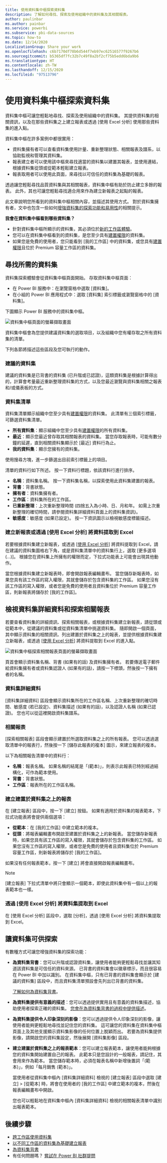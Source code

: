 ```yaml
---
title: 使用資料集中樞探索資料集
description: 了解如何尋找、探索及使用組織中的資料集及其相關報表。
author: paulinbar
ms.author: painbar
ms.service: powerbi
ms.subservice: pbi-data-sources
ms.topic: how-to
ms.date: 12/14/2020
LocalizationGroup: Share your work
ms.openlocfilehash: c6b7170df78b6d544f7eb97ec62516577f9267b6
ms.sourcegitcommit: b5365df7fc32b7c49f8a2bf2cf75b5edd6bda9b6
ms.translationtype: HT
ms.contentlocale: zh-TW
ms.lasthandoff: 12/15/2020
ms.locfileid: "97513796"
---
```

# <a name="datasets-discovery-using-the-datasets-hub"></a>使用資料集中樞探索資料集

資料集中樞可讓您輕鬆地尋找、探索及使用組織中的資料集。 其提供資料集的相關資訊，以及在那些資料集之上建立報表或透過 [使用 Excel 分析] 使用那些資料集的進入點。

資料集中樞在許多案例中都很實用：
* 資料集擁有者可以查看資料集使用計量、重新整理狀態、相關報表及譜系，以協助監視和管理其資料集。
* 報表建立者可以使用該中樞來尋找適當的資料集以建置其報表，並使用連結，根據資料集從頭或從範本輕鬆建立報表。
* 報表取用者可以使用此頁面，來尋找以可信任的資料集為基礎的報表。

透過讓您輕鬆尋找品質資料集與其相關報表，資料集中樞有助於防止建立多餘的報表。 此外，其也可讓您輕鬆尋找適合用來作為建立新報表之起點的報表。

此文章說明您所看到的資料集中樞相關內容，並描述其使用方式。 對於資料集擁有者，文中也包含一些如何[增強資料集的探索功能和易用性](#make-your-dataset-discoverable)的相關提示。

**我會在資料集中樞看到哪些資料集？**
* 針對資料集中樞所顯示的資料集，其必須位於[新的工作區體驗](../collaborate-share/service-new-workspaces.md)。
* 您可以在資料集中樞看到的資料集，是您至少具有[建置權限](service-datasets-build-permissions.md)的資料集。
* 如果您是免費的使用者，您只能看到 [我的工作區] 中的資料集，或您具有[建置權限](service-datasets-build-permissions.md)且位於 Premium 容量工作區的資料集。

## <a name="find-the-dataset-you-need"></a>尋找所需的資料集

資料集探索體驗會從資料集中樞頁面開始。 存取資料集中樞頁面：
* 在 Power BI 服務中：在瀏覽窗格中選取 [資料集]。
* 在小組的 Power BI 應用程式中：選取 [資料集] 索引標籤或瀏覽窗格中的 [資料集]。

下圖顯示 Power BI 服務中的資料集中樞。

![資料集中樞頁面的螢幕擷取畫面](media/service-datasets-hub/datasets-hub-main-page.png)

資料集中樞會為您提供建議資料集的選取項目，以及組織中您有權存取之所有資料集的清單。

下列各節將描述這些區段及您可執行的動作。

### <a name="recommended-datasets"></a>建議的資料集

建議的資料集是已背書的資料集 (已升階或已認證)，這類資料集是根據計算得出的，計算會考量最近重新整理資料集的方式，以及您最近瀏覽與資料集相關之報表和/或儀表板的方式。

### <a name="dataset-list"></a>資料集清單

資料集清單顯示組織中您至少具有[建置權限](service-datasets-build-permissions.md)的資料集。 此清單有三個索引標籤，可篩選資料集清單。
* **所有資料集**：顯示組織中您至少具有[建置權限](service-datasets-build-permissions.md)的所有資料集。
* **最近**：顯示您最近曾存取其相關報表的資料集。 當您存取報表時，可能有數分鐘的延遲，直到相關資料集顯示於 [最近] 資料行為止。
* **我的資料集**：顯示您擁有的資料集。 

使用搜尋方塊，進一步篩選出目前索引標籤上的項目。

清單的資料行如下所述。 按一下資料行標題，依該資料行進行排序。 
* **名稱**：資料集名稱。 按一下資料集名稱，以探索使用此資料集建置的報表。
* **背書**：背書狀態。
* **擁有者**：資料集擁有者。
* **工作區**：資料集所在的工作區。
* **已重新整理**：上次重新整理時間 (四捨五入為小時、日、月和年。 如需上次重新整理的確切時間，請參閱資料集詳細資料頁面上的資料集資訊)。
* **敏感度**：敏感度 (如果已設定)。 按一下資訊圖示以檢視敏感度標籤描述。

### <a name="create-new-reports-or-pull-data-into-excel-via-analyze-in-excel"></a>建立新報表或透過 [使用 Excel 分析] 將資料提取到 Excel

若要根據資料集建立新報表，或透過 [[使用 Excel 分析](../collaborate-share/service-analyze-in-excel.md)] 將資料提取到 Excel，請在建議的資料集圖格右下角，或是資料集清單中的資料集行上，選取 [更多選項 (...)]。 根據您在資料集上所擁有的權限而定，下拉式功能表上可能會出現其他動作。

當您根據資料集建立新報表時，即會開啟報表編輯畫布。 當您儲存新報表時，如果您具有該工作區的寫入權限，其就會儲存於包含資料集的工作區。 如果您沒有該工作區的寫入權限，或者您是免費的使用者且資料集位於 Premium 容量工作區，則新報表將儲存於 [我的工作區]。

## <a name="view-dataset-details-and-explore-related-reports"></a>檢視資料集詳細資料和探索相關報表

若要查看資料集的詳細資訊、探索相關報表，或根據資料集建立新報表，請從頭或從範本中，從建議的資料集或從資料集清單中挑選資料集。 隨即開啟一個頁面，其中顯示資料集的相關資訊、列出建置於資料集之上的報表，並提供根據資料集建立新報表，或透過 [[使用 Excel 分析](../collaborate-share/service-analyze-in-excel.md)] 將資料提取到 Excel 的進入點。

![資料集中樞探索相關報表頁面的螢幕擷取畫面](media/service-datasets-hub/datasets-hub-explore-related-reports.png)

頁首會顯示資料集名稱、背書 (如果有的話) 及資料集擁有者。 若要傳送電子郵件給資料集擁有者或資料集認證人 (如果有的話)，請按一下標頭，然後按一下擁有者的名稱。

### <a name="dataset-details"></a>資料集詳細資料

[資料集詳細資料] 區段會顯示資料集所在的工作區名稱、上次重新整理的確切時間、敏感度 (若已設定)、資料集描述 (如果有的話)，以及認證人名稱 (如果已認證)。 您也可以從這裡開啟資料集譜系。

### <a name="related-reports"></a>相關報表

[探索相關報表] 區段會顯示建置於所選取資料集之上的所有報表。 您可以透過選取清單中的報表行，然後按一下 [儲存此報表的複本] 圖示，來建立報表的複本。

以下為相關報告清單中的資料行：
* **名稱**：報表名稱。 如果名稱的結尾是「(範本)」，則表示此報表已特別經過結構化，可作為範本使用。
* **背書**：背書狀態。
* **工作區**：報表所在的工作區名稱。

### <a name="create-a-report-built-on-the-dataset"></a>建立建置於資料集之上的報表

在 [建立報表] 區段中，按一下 [建立] 按鈕。 如果有適用於資料集的報表範本，下拉式功能表將會提供兩個選項：
* **從範本**：在 [我的工作區] 中建立範本的複本。
* **從頭**：將報表編輯畫布開啟至建置於資料集之上的新報表。 當您儲存新報表時，如果您具有該工作區的寫入權限，其就會儲存於包含資料集的工作區。 如果您沒有工作區的寫入權限，或者您是免費的使用者且資料集位於 Premium 容量工作區，則新報表將儲存於 [我的工作區]。

如果沒有任何報表範本，按一下 [建立] 將會直接開啟報表編輯畫布。

>[!NOTE]
> [建立報表] 下拉式清單中將只會顯示一個範本，即使此資料集中有一個以上的報表範本也一樣。 

### <a name="pull-the-dataset-into-excel-via-analyze-in-excel"></a>透過 [使用 Excel 分析] 將資料集提取到 Excel

在 [使用 Excel 分析] 區段中，選取 [分析]，透過 [使用 Excel 分析] 將資料集提取到 Excel。

## <a name="make-your-dataset-discoverable"></a>讓資料集可供探索

有數種方式可讓您增強資料集的探索功能：
* **為資料集背書**：您可以升階或認證資料集，讓使用者能夠更輕鬆尋找並讓其知道該資料集是可信任的資料來源。 已背書的資料集會以徽章標示，而且很容易在 Power BI 中加以識別。 在資料集中樞，只有已背書的資料集會顯示於 [建議的資料集] 區段中，而且資料集清單預設會先列出已背書的資料集。

    [了解如何為資料集背書](../collaborate-share/service-endorse-content.md)。 
* **為資料集提供有意義的描述**：您可以透過提供實用且有意義的資料集描述，協助使用者探索正確的資料集。 [您會在為資料集背書的過程中提供描述](../collaborate-share/service-endorse-content.md#promote-content)。 
* **為資料集提供令人印象深刻的影像**：您可以透過提供令人印象深刻的影像，讓使用者能夠更輕鬆地尋找並記住您的資料集。 這可讓您的資料集在資料集中樞頁面上及其他支援顯示資料集影像的任何位置上脫穎而出。 若要為資料集提供影像，請開啟您的資料集設定，然後展開 [資料集影像] 區段。
* **建立建置於資料集之上的報表範本**：您可以建立報表範本，讓使用者能夠根據您的資料集開始建置自己的報表。 此範本只是您設計的一般報表，請記住，其會用來作為範本。 當您儲存範本時，必須在報表名稱中新增後置詞「(範本)」，例如「每月銷售 (範本)」。

    當使用者從資料集中樞內 [資料集詳細資料] 檢視的 [建立報表] 區段中選取 [建立] > [從範本] 時，將會在使用者的 [我的工作區] 中建立範本的複本，然後在報表編輯畫布中開啟。

    您也可以輕鬆地在資料集中樞內 [資料集詳細資料] 檢視的相關報表清單中識別出報表範本。
  
## <a name="next-steps"></a>後續步驟
* [跨工作區使用資料集](service-datasets-across-workspaces.md)
* [以不同工作區的資料集為基礎建立報表](service-datasets-discover-across-workspaces.md)
* [為資料集背書](../collaborate-share/service-endorse-content.md)
* 有任何問題嗎？ [嘗試在 Power BI 社群提問](https://community.powerbi.com/)

